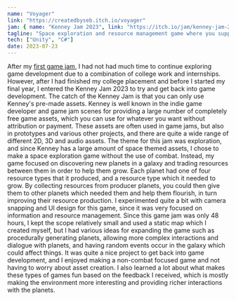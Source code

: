 ```yaml
---
name: "Voyager"
link: "https://createdbyseb.itch.io/voyager"
jam: { name: "Kenney Jam 2023", link: "https://itch.io/jam/kenney-jam-2023/rate/2184360" }
tagline: "Space exploration and resource management game where you support different planets and help them thrive"
tech: ["Unity", "C#"]
date: 2023-07-23
---
```


After my [first game jam](/games/heart-attack), I had not had much time to continue exploring game development due to a combination of college work and internships. However, after I had finished my college placement and before I started my final year, I entered the Kenney Jam 2023 to try and get back into game development. The catch of the Kenney Jam is that you can only use Kenney's pre-made assets. Kenney is well known in the indie game developer and game jam scenes for providing a large number of completely free game assets, which you can use for whatever you want without attribution or payment. These assets are often used in game jams, but also in prototypes and various other projects, and there are quite a wide range of different 2D, 3D and audio assets. The theme for this jam was exploration, and since Kenney has a large amount of space themed assets, I chose to make a space exploration game without the use of combat. Instead, my game focused on discovering new planets in a galaxy and trading resources between them in order to help them grow. Each planet had one of four resource types that it produced, and a resource type which it needed to grow. By collecting resources from producer planets, you could then give them to other planets which needed them and help them flourish, in turn improving their resource production. I experimented quite a bit with camera snapping and UI design for this game, since it was very focused on information and resource management. Since this game jam was only 48 hours, I kept the scope relatively small and used a static map which I created myself, but I had various ideas for expanding the game such as procedurally generating planets, allowing more complex interactions and dialogue with planets, and having random events occur in the galaxy which could affect things. It was quite a nice project to get back into game development, and I enjoyed making a non-combat focused game and not having to worry about asset creation. I also learned a lot about what makes these types of games fun based on the feedback I received, which is mostly making the environment more interesting and providing richer interactions with the planets.
